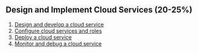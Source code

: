 ## Design and Implement Cloud Services (20-25%)

1. [Design and develop a cloud service](https://github.com/mspfe/70-532_StudyKit/blob/master/CloudServices/DesignDevelopCloudService.md)
2. [Configure cloud services and roles](https://github.com/mspfe/70-532_StudyKit/blob/master/CloudServices/ConfigureCloudServicesRoles.md)
3. [Deploy a cloud service](https://github.com/mspfe/70-532_StudyKit/blob/master/CloudServices/DeployCloudService.md)
4. [Monitor and debug a cloud service](https://github.com/mspfe/70-532_StudyKit/blob/master/CloudServices/MonitorDebugCloudService.md)